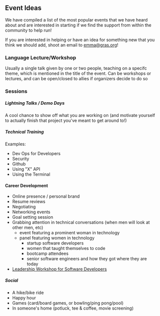 ## Event Ideas

We have compiled a list of the most popular events that we have heard about and are interested in starting if we find the support from within the community to help run!

If you are interested in helping or have an idea for something new that you think we should add, shoot an email to <emma@gras.org>!

### Language Lecture/Workshop
Usually a single talk given by one or two people, teaching on a specifc theme, which is mentioned in the title of the event. Can be workshops or lectures, and can be open/closed to allies if organizers decide to do so

### Sessions

##### Lightning Talks / Demo Days
A cool chance to show off what you are working on (and motivate yourself to actually finish that project you've meant to get around to!)

##### Technical Training
Examples: 
- Dev Ops for Developers
- Security
- Github
- Using "X" API
- Using the Terminal

#### Career Development
* Online presence / personal brand
* Resume reviews
* Negotiating
* Networking events
* Goal setting session
* Grabbing attention in technical conversations (when men will look at other men, etc)
	* event featuring a prominent woman in technology
	* panel featuring women in technology
		* startup software developers
		* women that taught themselves to code
		* bootcamp attendees
		* senior software engineers and how they got where they are today
* [Leadership Workshop for Software Developers](http://www.meetup.com/WomenWhoCodeNYC/events/209222772/)	

##### Social
- A hike/bike ride
- Happy hour
- Games (card/board games, or bowling/ping pong/pool)
- In someone's home (potluck, tee & coffee, movie screening)
